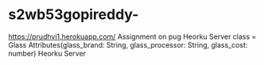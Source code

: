 # s2wb53gopireddy-
https://prudhvi1.herokuapp.com/
Assignment on pug Heorku Server class = Glass Attributes(glass_brand: String, glass_processor: String, glass_cost: number) Heorku Server